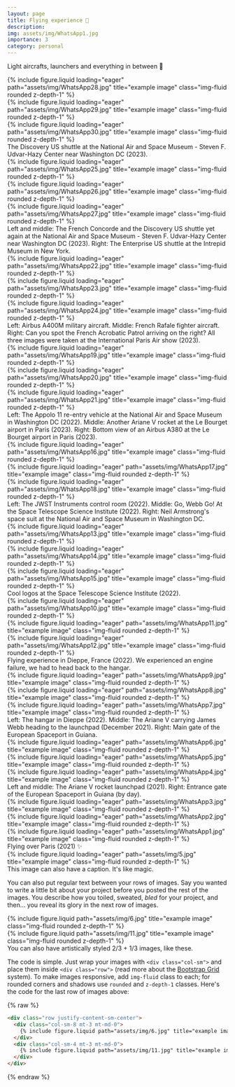 ```yaml
---
layout: page
title: Flying experience 🔆
description: 
img: assets/img/WhatsApp1.jpg
importance: 3
category: personal
---
```


Light aircrafts, launchers and everything in between 🚀

<div class="row">
    <div class="col-sm mt-3 mt-md-0">
        {% include figure.liquid loading="eager" path="assets/img/WhatsApp28.jpg" title="example image" class="img-fluid rounded z-depth-1" %}
    </div>
    <div class="col-sm mt-3 mt-md-0">
        {% include figure.liquid loading="eager" path="assets/img/WhatsApp29.jpg" title="example image" class="img-fluid rounded z-depth-1" %}
    </div>
    <div class="col-sm mt-3 mt-md-0">
        {% include figure.liquid loading="eager" path="assets/img/WhatsApp30.jpg" title="example image" class="img-fluid rounded z-depth-1" %}
    </div>
</div>

<div class="caption">
    The Discovery US shuttle at the National Air and Space Museum - Steven F. Udvar-Hazy Center near Washington DC (2023).
</div>

<div class="row">
    <div class="col-sm mt-3 mt-md-0">
        {% include figure.liquid loading="eager" path="assets/img/WhatsApp25.jpg" title="example image" class="img-fluid rounded z-depth-1" %}
    </div>
    <div class="col-sm mt-3 mt-md-0">
        {% include figure.liquid loading="eager" path="assets/img/WhatsApp26.jpg" title="example image" class="img-fluid rounded z-depth-1" %}
    </div>
    <div class="col-sm mt-3 mt-md-0">
        {% include figure.liquid loading="eager" path="assets/img/WhatsApp27.jpg" title="example image" class="img-fluid rounded z-depth-1" %}
    </div>
</div>

<div class="caption">
     Left and middle: The French Concorde and the Discovery US shuttle yet again at the National Air and Space Museum - Steven F. Udvar-Hazy Center near Washington DC (2023). Right: The Enterprise US shuttle at the Intrepid Museum in New York.
</div>

<div class="row">
    <div class="col-sm mt-3 mt-md-0">
        {% include figure.liquid loading="eager" path="assets/img/WhatsApp22.jpg" title="example image" class="img-fluid rounded z-depth-1" %}
    </div>
    <div class="col-sm mt-3 mt-md-0">
        {% include figure.liquid loading="eager" path="assets/img/WhatsApp23.jpg" title="example image" class="img-fluid rounded z-depth-1" %}
    </div>
    <div class="col-sm mt-3 mt-md-0">
        {% include figure.liquid loading="eager" path="assets/img/WhatsApp24.jpg" title="example image" class="img-fluid rounded z-depth-1" %}
    </div>
</div>

<div class="caption">
    Left: Airbus A400M military aircraft. Middle: French Rafale fighter aircraft. Right: Can you spot the French Acrobatic Patrol arriving on the right? All three images were taken at the International Paris Air show (2023).
</div>

<div class="row">
    <div class="col-sm mt-3 mt-md-0">
        {% include figure.liquid loading="eager" path="assets/img/WhatsApp19.jpg" title="example image" class="img-fluid rounded z-depth-1" %}
    </div>
    <div class="col-sm mt-3 mt-md-0">
        {% include figure.liquid loading="eager" path="assets/img/WhatsApp20.jpg" title="example image" class="img-fluid rounded z-depth-1" %}
    </div>
    <div class="col-sm mt-3 mt-md-0">
        {% include figure.liquid loading="eager" path="assets/img/WhatsApp21.jpg" title="example image" class="img-fluid rounded z-depth-1" %}
    </div>
</div>

<div class="caption">
    Left: The Appolo 11 re-entry vehicle at the National Air and Space Museum in Washington DC (2022). Middle: Another Ariane V rocket at the Le Bourget airport in Paris (2023). Right: Bottom view of an Airbus A380 at the Le Bourget airport in Paris (2023). 
</div>

<div class="row">
    <div class="col-sm mt-3 mt-md-0">
        {% include figure.liquid loading="eager" path="assets/img/WhatsApp16.jpg" title="example image" class="img-fluid rounded z-depth-1" %}
    </div>
    <div class="col-sm mt-3 mt-md-0">
        {% include figure.liquid loading="eager" path="assets/img/WhatsApp17.jpg" title="example image" class="img-fluid rounded z-depth-1" %}
    </div>
    <div class="col-sm mt-3 mt-md-0">
        {% include figure.liquid loading="eager" path="assets/img/WhatsApp18.jpg" title="example image" class="img-fluid rounded z-depth-1" %}
    </div>
</div>

<div class="caption">
    Left: The JWST Instruments control room (2022). Middle: Go, Webb Go! At the Space Telescope Science Institute (2022). Right: Neil Armstrong's space suit at the National Air and Space Museum in Washington DC. 
</div>

<div class="row">
    <div class="col-sm mt-3 mt-md-0">
        {% include figure.liquid loading="eager" path="assets/img/WhatsApp13.jpg" title="example image" class="img-fluid rounded z-depth-1" %}
    </div>
    <div class="col-sm mt-3 mt-md-0">
        {% include figure.liquid loading="eager" path="assets/img/WhatsApp14.jpg" title="example image" class="img-fluid rounded z-depth-1" %}
    </div>
    <div class="col-sm mt-3 mt-md-0">
        {% include figure.liquid loading="eager" path="assets/img/WhatsApp15.jpg" title="example image" class="img-fluid rounded z-depth-1" %}
    </div>
</div>

<div class="caption">
    Cool logos at the Space Telescope Science Institute (2022).
</div>

<div class="row">
    <div class="col-sm mt-3 mt-md-0">
        {% include figure.liquid loading="eager" path="assets/img/WhatsApp10.jpg" title="example image" class="img-fluid rounded z-depth-1" %}
    </div>
    <div class="col-sm mt-3 mt-md-0">
        {% include figure.liquid loading="eager" path="assets/img/WhatsApp11.jpg" title="example image" class="img-fluid rounded z-depth-1" %}
    </div>
    <div class="col-sm mt-3 mt-md-0">
        {% include figure.liquid loading="eager" path="assets/img/WhatsApp12.jpg" title="example image" class="img-fluid rounded z-depth-1" %}
    </div>
</div>

<div class="caption">
    Flying experience in Dieppe, France (2022). We experienced an engine failure, we had to head back to the hangar.
</div>

<div class="row">
    <div class="col-sm mt-3 mt-md-0">
        {% include figure.liquid loading="eager" path="assets/img/WhatsApp9.jpg" title="example image" class="img-fluid rounded z-depth-1" %}
    </div>
    <div class="col-sm mt-3 mt-md-0">
        {% include figure.liquid loading="eager" path="assets/img/WhatsApp8.jpg" title="example image" class="img-fluid rounded z-depth-1" %}
    </div>
    <div class="col-sm mt-3 mt-md-0">
        {% include figure.liquid loading="eager" path="assets/img/WhatsApp7.jpg" title="example image" class="img-fluid rounded z-depth-1" %}
    </div>
</div>

<div class="caption">
    Left: The hangar in Dieppe (2022). Middle: The Ariane V carrying James Webb heading to the launchpad (December 2021). Right: Main gate of the European Spaceport in Guiana.
</div>

<div class="row">
    <div class="col-sm mt-3 mt-md-0">
        {% include figure.liquid loading="eager" path="assets/img/WhatsApp6.jpg" title="example image" class="img-fluid rounded z-depth-1" %}
    </div>
    <div class="col-sm mt-3 mt-md-0">
        {% include figure.liquid loading="eager" path="assets/img/WhatsApp5.jpg" title="example image" class="img-fluid rounded z-depth-1" %}
    </div>
    <div class="col-sm mt-3 mt-md-0">
        {% include figure.liquid loading="eager" path="assets/img/WhatsApp4.jpg" title="example image" class="img-fluid rounded z-depth-1" %}
    </div>
</div>

<div class="caption">
    Left and middle: The Ariane V rocket launchpad (2021). Right: Entrance gate of the European Spaceport in Guiana (by day).
</div>

<div class="row">
    <div class="col-sm mt-3 mt-md-0">
        {% include figure.liquid loading="eager" path="assets/img/WhatsApp3.jpg" title="example image" class="img-fluid rounded z-depth-1" %}
    </div>
    <div class="col-sm mt-3 mt-md-0">
        {% include figure.liquid loading="eager" path="assets/img/WhatsApp2.jpg" title="example image" class="img-fluid rounded z-depth-1" %}
    </div>
    <div class="col-sm mt-3 mt-md-0">
        {% include figure.liquid loading="eager" path="assets/img/WhatsApp1.jpg" title="example image" class="img-fluid rounded z-depth-1" %}
    </div>
</div>

<div class="caption">
    Flying over Paris (2021) ✨
</div>



<div class="row">
    <div class="col-sm mt-3 mt-md-0">
        {% include figure.liquid loading="eager" path="assets/img/5.jpg" title="example image" class="img-fluid rounded z-depth-1" %}
    </div>
</div>
<div class="caption">
    This image can also have a caption. It's like magic.
</div>

You can also put regular text between your rows of images.
Say you wanted to write a little bit about your project before you posted the rest of the images.
You describe how you toiled, sweated, _bled_ for your project, and then... you reveal its glory in the next row of images.

<div class="row justify-content-sm-center">
    <div class="col-sm-8 mt-3 mt-md-0">
        {% include figure.liquid path="assets/img/6.jpg" title="example image" class="img-fluid rounded z-depth-1" %}
    </div>
    <div class="col-sm-4 mt-3 mt-md-0">
        {% include figure.liquid path="assets/img/11.jpg" title="example image" class="img-fluid rounded z-depth-1" %}
    </div>
</div>
<div class="caption">
    You can also have artistically styled 2/3 + 1/3 images, like these.
</div>

The code is simple.
Just wrap your images with `<div class="col-sm">` and place them inside `<div class="row">` (read more about the <a href="https://getbootstrap.com/docs/4.4/layout/grid/">Bootstrap Grid</a> system).
To make images responsive, add `img-fluid` class to each; for rounded corners and shadows use `rounded` and `z-depth-1` classes.
Here's the code for the last row of images above:

{% raw %}

```html
<div class="row justify-content-sm-center">
  <div class="col-sm-8 mt-3 mt-md-0">
    {% include figure.liquid path="assets/img/6.jpg" title="example image" class="img-fluid rounded z-depth-1" %}
  </div>
  <div class="col-sm-4 mt-3 mt-md-0">
    {% include figure.liquid path="assets/img/11.jpg" title="example image" class="img-fluid rounded z-depth-1" %}
  </div>
</div>
```

{% endraw %}

